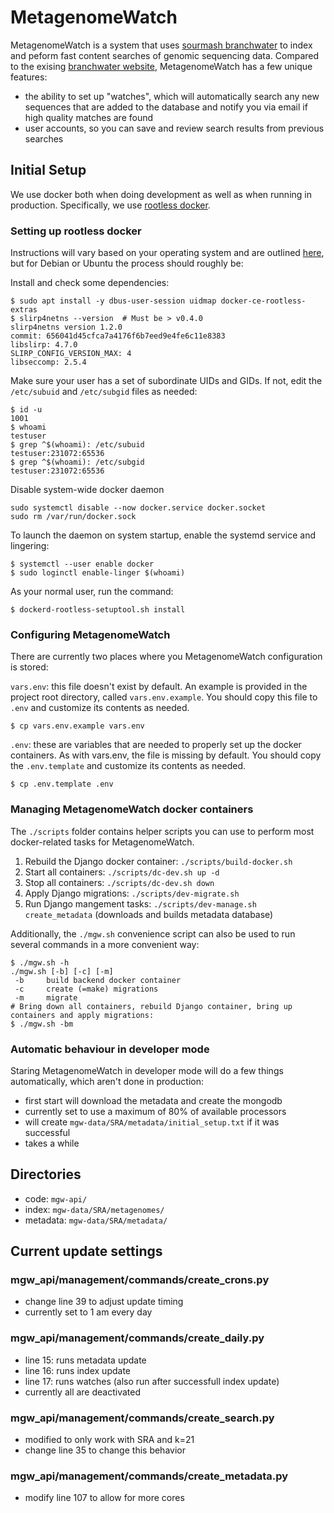 # MetagenomeWatch

MetagenomeWatch is a system that uses [sourmash branchwater](https://github.com/sourmash-bio/sourmash_plugin_branchwater) to index and peform fast content searches of genomic sequencing data. Compared to the exising [branchwater website](https://branchwater.jgi.doe.gov/advanced), MetagenomeWatch has a few unique features:

- the ability to set up "watches", which will automatically search any new sequences that are added to the database and notify you via email if high quality matches are found
- user accounts, so you can save and review search results from previous searches

## Initial Setup

We use docker both when doing development as well as when running in production. Specifically, we use [rootless docker](https://docs.docker.com/engine/security/rootless/).

### Setting up rootless docker

Instructions will vary based on your operating system and are outlined [here](https://docs.docker.com/engine/security/rootless/), but for Debian or Ubuntu the process should roughly be:

Install and check some dependencies:

```
$ sudo apt install -y dbus-user-session uidmap docker-ce-rootless-extras
$ slirp4netns --version  # Must be > v0.4.0
slirp4netns version 1.2.0
commit: 656041d45cfca7a4176f6b7eed9e4fe6c11e8383
libslirp: 4.7.0
SLIRP_CONFIG_VERSION_MAX: 4
libseccomp: 2.5.4
```

Make sure your user has a set of subordinate UIDs and GIDs. If not, edit the `/etc/subuid` and `/etc/subgid` files as needed:

```
$ id -u
1001
$ whoami
testuser
$ grep ^$(whoami): /etc/subuid
testuser:231072:65536
$ grep ^$(whoami): /etc/subgid
testuser:231072:65536
```

Disable system-wide docker daemon

```
sudo systemctl disable --now docker.service docker.socket
sudo rm /var/run/docker.sock
```

To launch the daemon on system startup, enable the systemd service and lingering:

```console
$ systemctl --user enable docker
$ sudo loginctl enable-linger $(whoami)
```

As your normal user, run the command:

```
$ dockerd-rootless-setuptool.sh install
```

### Configuring MetagenomeWatch

There are currently two places where you MetagenomeWatch configuration is stored:

`vars.env`: this file doesn't exist by default. An example is provided in the project root directory, called `vars.env.example`. You should copy this file to `.env` and customize its contents as needed.

```
$ cp vars.env.example vars.env
```

`.env`: these are variables that are needed to properly set up the docker containers. As with vars.env, the file is missing by default. You should copy the `.env.template` and customize its contents as needed.

```
$ cp .env.template .env
```

### Managing MetagenomeWatch docker containers

The `./scripts` folder contains helper scripts you can use to perform most docker-related tasks for MetagenomeWatch.

1. Rebuild the Django docker container: `./scripts/build-docker.sh`
1. Start all containers: `./scripts/dc-dev.sh up -d`
1. Stop all containers: `./scripts/dc-dev.sh down`
1. Apply Django migrations: `./scripts/dev-migrate.sh`
1. Run Django mangement tasks: `./scripts/dev-manage.sh create_metadata` (downloads and builds metadata database)

Additionally, the `./mgw.sh` convenience script can also be used to run several commands in a more convenient way:

```
$ ./mgw.sh -h
./mgw.sh [-b] [-c] [-m]
 -b     build backend docker container
 -c     create (=make) migrations
 -m     migrate
# Bring down all containers, rebuild Django container, bring up containers and apply migrations:
$ ./mgw.sh -bm
```

### Automatic behaviour in developer mode

Staring MetagenomeWatch in developer mode will do a few things automatically, which aren't done in production:

- first start will download the metadata and create the mongodb
- currently set to use a maximum of 80% of available processors
- will create `mgw-data/SRA/metadata/initial_setup.txt` if it was successful
- takes a while

## Directories

- code: `mgw-api/`
- index: `mgw-data/SRA/metagenomes/`
- metadata: `mgw-data/SRA/metadata/`

## Current update settings

### mgw_api/management/commands/create_crons.py
- change line 39 to adjust update timing
- currently set to 1 am every day

### mgw_api/management/commands/create_daily.py
- line 15: runs metadata update
- line 16: runs index update
- line 17: runs watches (also run after successfull index update)
- currently all are deactivated

### mgw_api/management/commands/create_search.py
- modified to only work with SRA and k=21
- change line 35 to change this behavior

### mgw_api/management/commands/create_metadata.py
- modify line 107 to allow for more cores
